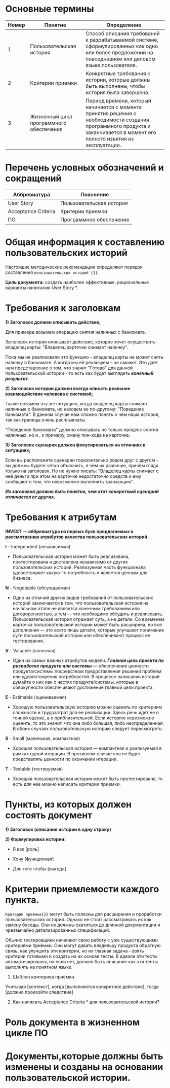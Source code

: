 #  Основные термины 

| Номер | Понятие | Определение |
| --- | --- | ---|
| 1 | Пользовательская история | Способ описания требований к разрабатываемой системе, сформулированных как одно или более предложений на повседневном или деловом языке пользователя. |
| 2 | Критерии приемки | Конкретные требования к истории, которые должны быть выполнены, чтобы история была завершена.  |
| 3 | Жизненный цикл программного обеспечения | Период времени, который начинается с момента принятия решения о необходимости создания программного продукта и заканчивается в момент его полного изъятия из эксплуатации. |

# Перечень условных обозначений и сокращений 

| Аббревиатура | Пояснение |
| --- | --- |
| User Story | Пользовательская история |
| Acceptance Criteria | Критерии приемки |
| ПО | Программное обеспечение |


# Общая информация к составлению пользовательских историй 

Настоящие методические рекомендации определяют порядок составления `пользовательских историй {1}`. 

**Цель документа:** создать наиболее эффективные, рациональные варианты написания User Story *. 

# Требования к заголовкам

**1) Заголовок должен описывать действие;**

Для примера возьмем операцию снятия наличных с банкомата. 

Заголовок истории описывает действие, которое хочет осуществить владелец карты: "Владелец карточки снимает наличку".

Пока мы не реализовали это функцию - владелец карты не может снять наличку в банкомате. А когда мы её реализуем - он сможет. Это даёт нам представление о том, что значит "Готово" для данной пользовательской истории - то есть как будет выглядеть ***конечный результат***.

**2) Заголовок истории должен всегда описать реальное взаимодействие человека с системой;**

Также возьмем эту же ситуацию, когда владелец карты снимает наличные с банкомата, но назовем ее по-другому: "Поведение банкомата".
В данном случае нам сложно понять о чем наша история, так как границы очень расплывчаты.

"Поведение банкомата" должно описывать не только процесс снятия наличных, но и , к примеру, смену пин-кода на карточке.

**3) Заголовок сценария должен фокусироваться на отличиях в ситуациях;**

Если вы расположите сценарии горизонтально рядом друг с другом - вы должны будете чётко объяснить, в чём их различие, причём глядя только на заголовок. Но не нужно писать: "Владелец карты снимает с неё деньги при этом на карточке недостаточно средств и ему сообщают о том, что невозможно выполнить транзакцию". 

***Из заголовка должно быть понятно, чем этот конкретный сценарий отличается от других.*** 

# Требования к атрибутам

**INVEST — аббревиатура из первых букв предлагаемых к рассмотрению атрибутов качества пользовательских историй.**

**I** - Independent (независимая)

* Пользовательская история может быть реализована, протестирована и доставлена независимо от других пользовательских историй. Реализуемая часть функционала удовлетворяет какую-то потребность и является ценным для бизнеса.

**N** - Negotiable (обсуждаемая)

* Одно из отличий других видов требований от пользовательских историй заключается в том, что пользовательская история на начальном этапе не является конечным требованием или договоренностью, а тем — что необходимо обсудить и реализовать. Пользовательская история отражает суть, а не детали. Со временем карточка пользовательской истории может быть расширена, но все дополнения — это всего лишь детали, которые улучшают понимание сути пользовательской истории или обеспечивают процесс ее тестирования.

**V** - Valuable (полезная)

* Один из самых важных атрибутов модели.
***Главная цель проекта по разработке продукта или системы*** — обеспечение ценности продукта/системы посредством предоставления решений проблем или удовлетворения потребностей.
В процессе написания историй думайте о них как о частях продукта/системы, которые в совокупности обеспечивают достижение главной цели проекта.

**E** - Estimable (оцениваемая)

* Хорошую пользовательскую историю можно оценить по критериям сложности и трудозатрат для ее реализации. Здесь речь идет не о точной оценке, а о приблизительной.
Если историю невозможно оценить, то это значит, что она либо большая, либо неопределенная. В обоих случаях пользовательскую историю следует пересмотреть.

**S** - Small (маленькая, компактная)

* Хорошая пользовательская история — компактная и реализуемая в рамках одной итерации. В противном случае она не будет представлять ценности по окончании итерации.

**T** - Testable (тестируемая)

* Хорошая пользовательская история может быть протестирована, то есть для нее можно написать критерии приемки.

# Пункты, из которых должен состоять документ

**1) Заголовок (описание истории в одну строку)**
 
**2) Формулировка истории:**

- Я как [роль]

- Хочу [функционал]

- Для того чтобы [выгода]
 

 











 

# Критерии приемлемости каждого пункта.



`Критерии приёмки{2}` могут быть полезны для расширения и проработки пользовательских историй. Однако не стоит рассматривать их как замену беседы. Они не должны скатиться до длинной документации и чрезвычайно детализированных спецификаций. 

Обычно тестировщики начинают свою работу с уже существующими критериями приёмки. Они могут давать владельцу продукта обратную связь, как улучшить эти критерии, но их главная задача - взять критерии готовыми и создать на их основе тесты. В идеале эти тесты автоматизированы, но если нет, должно быть описание как эти тесты выполнять на понятном языке.


1)  Шаблон критериев приёмки. 

Учитывая [контекст], когда [выполняется конкретное действие], тогда [должно произойти следствие]

2) Как написать Acceptance Criteria * для пользовательской истории?











# Роль документа в жизненном цикле ПО


# Документы,которые должны быть изменены и созданы на основании пользовательской истории. 
